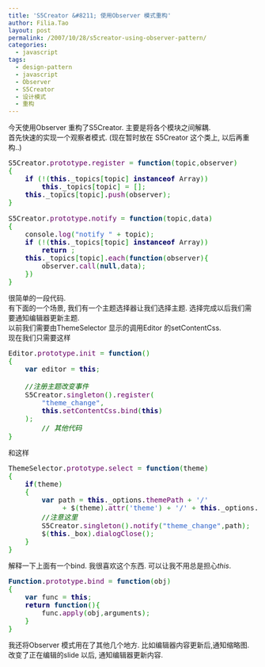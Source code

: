 ```yaml
---
title: 'S5Creator &#8211; 使用Observer 模式重构'
author: Filia.Tao
layout: post
permalink: /2007/10/28/s5creator-using-observer-pattern/
categories:
  - javascript
tags:
  - design-pattern
  - javascript
  - Observer
  - S5Creator
  - 设计模式
  - 重构
---
```

今天使用Observer 重构了S5Creator. 主要是将各个模块之间解耦.  
首先快速的实现一个观察者模式. (现在暂时放在 S5Creator 这个类上, 以后再重构..)

<div class="wp_syntax">
  <div class="code">
    <pre class="javascript" style="font-family:monospace;">S5Creator.<span style="color: #660066;">prototype</span>.<span style="color: #660066;">register</span> <span style="color: #339933;">=</span> <span style="color: #003366; font-weight: bold;">function</span><span style="color: #009900;">&#40;</span>topic<span style="color: #339933;">,</span>observer<span style="color: #009900;">&#41;</span>
<span style="color: #009900;">&#123;</span>
	<span style="color: #000066; font-weight: bold;">if</span> <span style="color: #009900;">&#40;</span><span style="color: #339933;">!</span><span style="color: #009900;">&#40;</span><span style="color: #000066; font-weight: bold;">this</span>._topics<span style="color: #009900;">&#91;</span>topic<span style="color: #009900;">&#93;</span> <span style="color: #000066; font-weight: bold;">instanceof</span> Array<span style="color: #009900;">&#41;</span><span style="color: #009900;">&#41;</span>
		<span style="color: #000066; font-weight: bold;">this</span>._topics<span style="color: #009900;">&#91;</span>topic<span style="color: #009900;">&#93;</span> <span style="color: #339933;">=</span> <span style="color: #009900;">&#91;</span><span style="color: #009900;">&#93;</span><span style="color: #339933;">;</span>
	<span style="color: #000066; font-weight: bold;">this</span>._topics<span style="color: #009900;">&#91;</span>topic<span style="color: #009900;">&#93;</span>.<span style="color: #660066;">push</span><span style="color: #009900;">&#40;</span>observer<span style="color: #009900;">&#41;</span><span style="color: #339933;">;</span>
<span style="color: #009900;">&#125;</span>
&nbsp;
S5Creator.<span style="color: #660066;">prototype</span>.<span style="color: #660066;">notify</span> <span style="color: #339933;">=</span> <span style="color: #003366; font-weight: bold;">function</span><span style="color: #009900;">&#40;</span>topic<span style="color: #339933;">,</span>data<span style="color: #009900;">&#41;</span>
<span style="color: #009900;">&#123;</span>
	console.<span style="color: #660066;">log</span><span style="color: #009900;">&#40;</span><span style="color: #3366CC;">"notify "</span> <span style="color: #339933;">+</span> topic<span style="color: #009900;">&#41;</span><span style="color: #339933;">;</span>
	<span style="color: #000066; font-weight: bold;">if</span> <span style="color: #009900;">&#40;</span><span style="color: #339933;">!</span><span style="color: #009900;">&#40;</span><span style="color: #000066; font-weight: bold;">this</span>._topics<span style="color: #009900;">&#91;</span>topic<span style="color: #009900;">&#93;</span> <span style="color: #000066; font-weight: bold;">instanceof</span> Array<span style="color: #009900;">&#41;</span><span style="color: #009900;">&#41;</span>
		<span style="color: #000066; font-weight: bold;">return</span> <span style="color: #339933;">;</span>
	<span style="color: #000066; font-weight: bold;">this</span>._topics<span style="color: #009900;">&#91;</span>topic<span style="color: #009900;">&#93;</span>.<span style="color: #660066;">each</span><span style="color: #009900;">&#40;</span><span style="color: #003366; font-weight: bold;">function</span><span style="color: #009900;">&#40;</span>observer<span style="color: #009900;">&#41;</span><span style="color: #009900;">&#123;</span>
		observer.<span style="color: #660066;">call</span><span style="color: #009900;">&#40;</span><span style="color: #003366; font-weight: bold;">null</span><span style="color: #339933;">,</span>data<span style="color: #009900;">&#41;</span><span style="color: #339933;">;</span>
	<span style="color: #009900;">&#125;</span><span style="color: #009900;">&#41;</span>
<span style="color: #009900;">&#125;</span></pre>
  </div>
</div>

很简单的一段代码.  
有下面的一个场景, 我们有一个主题选择器让我们选择主题. 选择完成以后我们需要通知编辑器更新主题.  
以前我们需要由ThemeSelector 显示的调用Editor 的setContentCss.  
现在我们只需要这样

<div class="wp_syntax">
  <div class="code">
    <pre class="javascript" style="font-family:monospace;">Editor.<span style="color: #660066;">prototype</span>.<span style="color: #660066;">init</span> <span style="color: #339933;">=</span> <span style="color: #003366; font-weight: bold;">function</span><span style="color: #009900;">&#40;</span><span style="color: #009900;">&#41;</span>
<span style="color: #009900;">&#123;</span>
	<span style="color: #003366; font-weight: bold;">var</span> editor <span style="color: #339933;">=</span> <span style="color: #000066; font-weight: bold;">this</span><span style="color: #339933;">;</span>
&nbsp;
	<span style="color: #006600; font-style: italic;">//注册主题改变事件</span>
	S5Creator.<span style="color: #660066;">singleton</span><span style="color: #009900;">&#40;</span><span style="color: #009900;">&#41;</span>.<span style="color: #660066;">register</span><span style="color: #009900;">&#40;</span>
		<span style="color: #3366CC;">"theme_change"</span><span style="color: #339933;">,</span>
		<span style="color: #000066; font-weight: bold;">this</span>.<span style="color: #660066;">setContentCss</span>.<span style="color: #660066;">bind</span><span style="color: #009900;">&#40;</span><span style="color: #000066; font-weight: bold;">this</span><span style="color: #009900;">&#41;</span>
	<span style="color: #009900;">&#41;</span><span style="color: #339933;">;</span>
        <span style="color: #006600; font-style: italic;">// 其他代码</span>
<span style="color: #009900;">&#125;</span></pre>
  </div>
</div>

和这样

<div class="wp_syntax">
  <div class="code">
    <pre class="javascript" style="font-family:monospace;">ThemeSelector.<span style="color: #660066;">prototype</span>.<span style="color: #660066;">select</span> <span style="color: #339933;">=</span> <span style="color: #003366; font-weight: bold;">function</span><span style="color: #009900;">&#40;</span>theme<span style="color: #009900;">&#41;</span>
<span style="color: #009900;">&#123;</span>
	<span style="color: #000066; font-weight: bold;">if</span><span style="color: #009900;">&#40;</span>theme<span style="color: #009900;">&#41;</span>
	<span style="color: #009900;">&#123;</span>
		<span style="color: #003366; font-weight: bold;">var</span> path <span style="color: #339933;">=</span> <span style="color: #000066; font-weight: bold;">this</span>._options.<span style="color: #660066;">themePath</span> <span style="color: #339933;">+</span> <span style="color: #3366CC;">'/'</span>
			 <span style="color: #339933;">+</span> $<span style="color: #009900;">&#40;</span>theme<span style="color: #009900;">&#41;</span>.<span style="color: #660066;">attr</span><span style="color: #009900;">&#40;</span><span style="color: #3366CC;">'theme'</span><span style="color: #009900;">&#41;</span> <span style="color: #339933;">+</span> <span style="color: #3366CC;">'/'</span> <span style="color: #339933;">+</span> <span style="color: #000066; font-weight: bold;">this</span>._options.<span style="color: #660066;">editorCssName</span><span style="color: #339933;">;</span>
		<span style="color: #006600; font-style: italic;">//注意这里</span>
		S5Creator.<span style="color: #660066;">singleton</span><span style="color: #009900;">&#40;</span><span style="color: #009900;">&#41;</span>.<span style="color: #660066;">notify</span><span style="color: #009900;">&#40;</span><span style="color: #3366CC;">"theme_change"</span><span style="color: #339933;">,</span>path<span style="color: #009900;">&#41;</span><span style="color: #339933;">;</span>
		$<span style="color: #009900;">&#40;</span><span style="color: #000066; font-weight: bold;">this</span>._box<span style="color: #009900;">&#41;</span>.<span style="color: #660066;">dialogClose</span><span style="color: #009900;">&#40;</span><span style="color: #009900;">&#41;</span><span style="color: #339933;">;</span>
	<span style="color: #009900;">&#125;</span>
<span style="color: #009900;">&#125;</span></pre>
  </div>
</div>

解释一下上面有一个bind. 我很喜欢这个东西. 可以让我不用总是担心*this*.

<div class="wp_syntax">
  <div class="code">
    <pre class="javascript" style="font-family:monospace;"><span style="color: #003366; font-weight: bold;">Function</span>.<span style="color: #660066;">prototype</span>.<span style="color: #660066;">bind</span> <span style="color: #339933;">=</span> <span style="color: #003366; font-weight: bold;">function</span><span style="color: #009900;">&#40;</span>obj<span style="color: #009900;">&#41;</span>
<span style="color: #009900;">&#123;</span>
	<span style="color: #003366; font-weight: bold;">var</span> func <span style="color: #339933;">=</span> <span style="color: #000066; font-weight: bold;">this</span><span style="color: #339933;">;</span>
	<span style="color: #000066; font-weight: bold;">return</span> <span style="color: #003366; font-weight: bold;">function</span><span style="color: #009900;">&#40;</span><span style="color: #009900;">&#41;</span><span style="color: #009900;">&#123;</span>
		func.<span style="color: #660066;">apply</span><span style="color: #009900;">&#40;</span>obj<span style="color: #339933;">,</span>arguments<span style="color: #009900;">&#41;</span><span style="color: #339933;">;</span>
	<span style="color: #009900;">&#125;</span>
<span style="color: #009900;">&#125;</span></pre>
  </div>
</div>

我还将Observer 模式用在了其他几个地方. 比如编辑器内容更新后,通知缩略图. 改变了正在编辑的slide 以后, 通知编辑器更新内容.